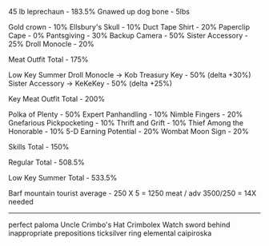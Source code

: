 45 lb leprechaun - 183.5%
Gnawed up dog bone - 5lbs 

Gold crown - 10%
Ellsbury's Skull - 10%
Duct Tape Shirt - 20%
Paperclip Cape - 0%
Pantsgiving - 30%
Backup Camera - 50%
Sister Accessory - 25%
Droll Monocle - 20%

Meat Outfit Total - 175%

Low Key Summer 
Droll Monocle -> Kob Treasury Key - 50% (delta +30%)
Sister Accessory -> KeKeKey - 50% (delta +25%)

Key Meat Outfit Total - 200%

Polka of Plenty - 50%
Expert Panhandling - 10% 
Nimble Fingers - 20%
Gnefarious Pickpocketing - 10% 
Thrift and Grift - 10%
Thief Among the Honorable - 10%
5-D Earning Potential - 20%
Wombat Moon Sign - 20%

Skills Total - 150%


Regular Total - 508.5%

Low Key Summer Total - 533.5%

Barf mountain tourist average - 250 X 5 = 1250 meat / adv
3500/250 = 14X needed


-----

perfect paloma
Uncle Crimbo's Hat
Crimbolex Watch
sword behind inappropriate prepositions
ticksilver ring
elemental caipiroska
